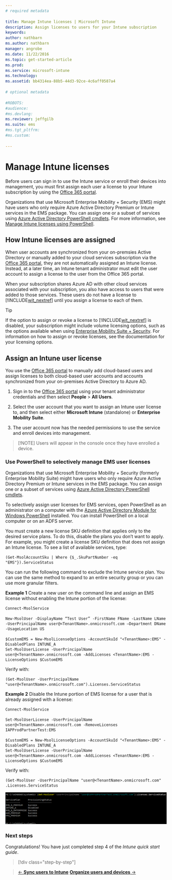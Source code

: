 ```yaml
---
# required metadata

title: Manage Intune licenses | Microsoft Intune
description: Assign licenses to users for your Intune subscription
keywords:
author: nathbarn
ms.author: nathbarn
manager: angrobe
ms.date: 11/22/2016
ms.topic: get-started-article
ms.prod:
ms.service: microsoft-intune
ms.technology:
ms.assetid: bb4314ea-88b5-44d3-92ce-4c6aff0587a4

# optional metadata

#ROBOTS:
#audience:
#ms.devlang:
ms.reviewer: jeffgilb
ms.suite: ems
#ms.tgt_pltfrm:
#ms.custom:

---
```


# Manage Intune licenses
Before users can sign in to use the Intune service or enroll their devices into management, you must first assign each user a license to your Intune subscription by using the [Office 365 portal](http://go.microsoft.com/fwlink/p/?LinkId=698854).

Organizations that use Microsoft Enterprise Mobility + Security (EMS) might have users who only require Azure Active Directory Premium or Intune services in the EMS package. You can assign one or a subset of services using [Azure Active Directory PowerShell cmdlets](https://msdn.microsoft.com/library/jj151815.aspx). For more information, see [Manage Intune licenses using PowerShell](start-with-a-paid-subscription-to-microsoft-intune-step-4-posh.md).

## How Intune licenses are assigned
When user accounts are synchronized from your on-premsies Active Directory or manually added to your cloud services subscription via the [Office 365 portal](http://go.microsoft.com/fwlink/p/?LinkId=698854), they are not automatically assigned an Intune license. Instead, at a later time, an Intune tenant administrator must edit the user account to assign a license to the user from the Office 365 portal.

When your subscription shares Azure AD with other cloud services associated with your subscription, you also have access to users that were added to those services. These users do not have a license to [!INCLUDE[wit_nextref](../includes/wit_nextref_md.md)] until you assign a license to each of them.

> [!TIP]
> If the option to assign or revoke a license to [!INCLUDE[wit_nextref](../includes/wit_nextref_md.md)] is disabled, your subscription might include volume licensing options, such as the options available when using [Enterprise Mobility Suite + Security](https://www.microsoft.com/en-us/server-cloud/enterprise-mobility/overview.aspx). For information on how to assign or revoke licenses, see the documentation for your licensing options.

## Assign an Intune user license

You use the [Office 365 portal](http://go.microsoft.com/fwlink/p/?LinkId=698854) to manually add cloud-based users and assign licenses to both cloud-based user accounts and accounts synchronized from your on-premises Active Directory to Azure AD.

1.  Sign in to the [Office 365 portal](http://go.microsoft.com/fwlink/p/?LinkId=698854) using your tenant administrator credentials and then select **People** > **All Users**.

2.  Select the user account that you want to assign an Intune user license to, and then select either **Microsoft Intune** (standalone) or **Enterprise Mobility Suite**.

3.  The user account now has the needed permissions to use the service and enroll devices into management.

> [!NOTE] Users will appear in the console once they have enrolled a device.

### Use PowerShell to selectively manage EMS user licenses
Organizations that use Microsoft Enterprise Mobility + Security (formerly Enterprise Mobility Suite) might have users who only require Azure Active Directory Premium or Intune services in the EMS package. You can assign one or a subset of services using [Azure Active Directory PowerShell cmdlets](https://msdn.microsoft.com/library/jj151815.aspx).

To selectively assign user licenses for EMS services, open PowerShell as an administrator on a computer with the [Azure Active Directory Module for Windows PowerShell](https://msdn.microsoft.com/library/jj151815.aspx#bkmk_installmodule) installed. You can install PowerShell on a local computer or on an ADFS server.

You must create a new license SKU definition that applies only to the desired service plans. To do this, disable the plans you don’t want to apply. For example, you might create a license SKU definition that does not assign an Intune license. To see a list of available services, type:

    (Get-MsolAccountSku | Where {$_.SkuPartNumber -eq "EMS"}).ServiceStatus

You can run the following command to exclude the Intune service plan. You can use the same method to expand to an entire security group or you can use more granular filters.

**Example 1**
Create a new user on the command line and assign an EMS license without enabling the Intune portion of the license:

    Connect-MsolService

    New-MsolUser -DisplayName “Test User” -FirstName FName -LastName LName -UserPrincipalName user@<TenantName>.onmicrosoft.com –Department DName -UsageLocation US

    $CustomEMS = New-MsolLicenseOptions -AccountSkuId "<TenantName>:EMS" -DisabledPlans INTUNE_A
    Set-MsolUserLicense -UserPrincipalName user@<TenantName>.onmicrosoft.com -AddLicenses <TenantName>:EMS -LicenseOptions $CustomEMS


Verify with:

    (Get-MsolUser -UserPrincipalName "user@<TenantName>.onmicrosoft.com").Licenses.ServiceStatus

**Example 2**
Disable the Intune portion of EMS license for a user that is already assigned with a license:

    Connect-MsolService

    Set-MsolUserLicense -UserPrincipalName user@<TenantName>.onmicrosoft.com -RemoveLicenses IAPProdPartnerTest:EMS

    $CustomEMS = New-MsolLicenseOptions -AccountSkuId "<TenantName>:EMS" -DisabledPlans INTUNE_A
    Set-MsolUserLicense -UserPrincipalName user@<TenantName>.onmicrosoft.com -AddLicenses <TenantName>:EMS -LicenseOptions $CustomEMS

Verify with:

    (Get-MsolUser -UserPrincipalName "user@<TenantName>.onmicrosoft.com" .Licenses.ServiceStatus

![PoSH-AddLic-Verify](./media/posh-addlic-verify.png)

### Next steps
Congratulations! You have just completed step 4 of the *Intune quick start guide*.
>[!div class="step-by-step"]

>[&larr; **Sync users to Intune**](.\start-with-a-paid-subscription-to-microsoft-intune-step-2.md)     [**Organize users and devices** &rarr;](.\start-with-a-paid-subscription-to-microsoft-intune-step-5.md)  
